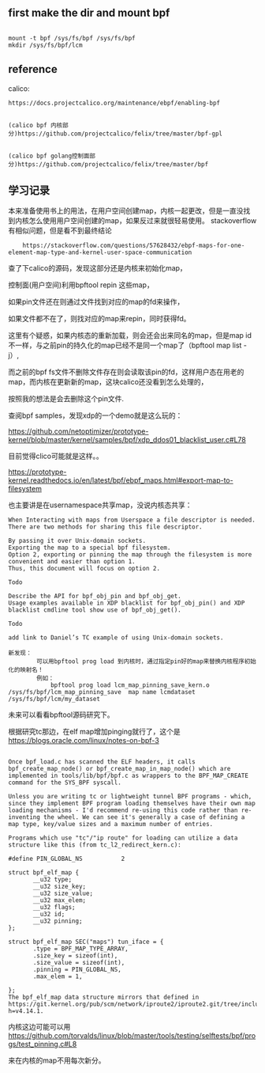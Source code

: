 
## first make the dir and mount bpf

```shell

mount -t bpf /sys/fs/bpf /sys/fs/bpf
mkdir /sys/fs/bpf/lcm

```


## reference



calico:

	https://docs.projectcalico.org/maintenance/ebpf/enabling-bpf
	
	
	(calico bpf 内核部分)https://github.com/projectcalico/felix/tree/master/bpf-gpl
	
	
	(calico bpf golang控制面部分)https://github.com/projectcalico/felix/tree/master/bpf



## 学习记录

  本来准备使用书上的用法，在用户空间创建map，内核一起更改，但是一直没找到内核怎么使用用户空间创建的map，如果反过来就很轻易使用。
    stackoverflow有相似问题，但是看不到最终结论
    
        https://stackoverflow.com/questions/57628432/ebpf-maps-for-one-element-map-type-and-kernel-user-space-communication
	
	

   查了下calico的源码，发现这部分还是内核来初始化map，
   
   控制面(用户空间)利用bpftool repin 这些map，
   
   如果pin文件还在则通过文件找到对应的map的fd来操作，
   
   如果文件都不在了，则找对应的map来repin，同时获得fd。
   
   这里有个疑惑，如果内核态的重新加载，则会还会出来同名的map，但是map id不一样，与之前pin的持久化的map已经不是同一个map了（bpftool map list -j）,
   
   而之前的bpf fs文件不删除文件存在则会读取该pin的fd，这样用户态在用老的map，而内核在更新新的map，这块calico还没看到怎么处理的，
   
   按照我的想法是会去删除这个pin文件.
   
   查阅bpf samples，发现xdp的一个demo就是这么玩的：
   
   
   https://github.com/netoptimizer/prototype-kernel/blob/master/kernel/samples/bpf/xdp_ddos01_blacklist_user.c#L78
   
   目前觉得clico可能就是这样。。
   
   
   https://prototype-kernel.readthedocs.io/en/latest/bpf/ebpf_maps.html#export-map-to-filesystem
   
   也主要讲是在usernamespace共享map，没说内核态共享：
```
When Interacting with maps from Userspace a file descriptor is needed. 
There are two methods for sharing this file descriptor.

By passing it over Unix-domain sockets.
Exporting the map to a special bpf filesystem.
Option 2, exporting or pinning the map through the filesystem is more convenient and easier than option 1. 
Thus, this document will focus on option 2.

Todo

Describe the API for bpf_obj_pin and bpf_obj_get. 
Usage examples available in XDP blacklist for bpf_obj_pin() and XDP blacklist cmdline tool show use of bpf_obj_get().

Todo

add link to Daniel’s TC example of using Unix-domain sockets.

```

	新发现：
            可以用bpftool prog load 到内核时，通过指定pin好的map来替换内核程序初始化的映射名！
            例如：
                bpftool prog load lcm_map_pinning_save_kern.o /sys/fs/bpf/lcm_map_pinning_save  map name lcmdataset /sys/fs/bpf/lcm/my_dataset 
  
未来可以看看bpftool源码研究下。 


根据研究tc那边，在elf map增加pinging就行了，这个是
 https://blogs.oracle.com/linux/notes-on-bpf-3
 
 ```
 
 Once bpf_load.c has scanned the ELF headers, it calls bpf_create_map_node() or bpf_create_map_in_map_node() which are implemented in tools/lib/bpf/bpf.c as wrappers to the BPF_MAP_CREATE command for the SYS_BPF syscall.

Unless you are writing tc or lightweight tunnel BPF programs - which, since they implement BPF program loading themselves have their own map loading mechanisms - I'd recommend re-using this code rather than re-inventing the wheel. We can see it's generally a case of defining a map type, key/value sizes and a maximum number of entries.

Programs which use "tc"/"ip route" for loading can utilize a data structure like this (from tc_l2_redirect_kern.c):

#define PIN_GLOBAL_NS           2

struct bpf_elf_map {
        __u32 type;
        __u32 size_key;
        __u32 size_value;
        __u32 max_elem;
        __u32 flags;
        __u32 id;
        __u32 pinning;
};    

struct bpf_elf_map SEC("maps") tun_iface = {
        .type = BPF_MAP_TYPE_ARRAY,
        .size_key = sizeof(int),
        .size_value = sizeof(int),
        .pinning = PIN_GLOBAL_NS,
        .max_elem = 1,

};
The bpf_elf_map data structure mirrors that defined in https://git.kernel.org/pub/scm/network/iproute2/iproute2.git/tree/include/bpf_elf.h?h=v4.14.1.
 
 ```


内核这边可能可以用 
https://github.com/torvalds/linux/blob/master/tools/testing/selftests/bpf/progs/test_pinning.c#L8

来在内核的map不用每次新分。

